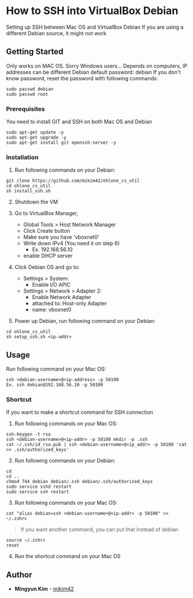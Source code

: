 # How to SSH into VirtualBox Debian

Setting up SSH between Mac OS and VirtualBox Debian
If you are using a different Debian source, it might not work

## Getting Started

Only works on MAC OS. Sorry Windows users...
Depends on computers, IP addresses can be different
Debian default password: debian
If you don't know password, reset the password with following commands:
```
sudo passwd debian
sudo passwd root
```

### Prerequisites

You need to install GIT and SSH on both Mac OS and Debian
```
sudo apt-get update -y
sudo apt-get upgrade -y
sudo apt-get install git openssh-server -y
```

### Installation

1. Run following commands on your Debian:
```
git clone https://github.com/mikim42/ohlone_cs_util
cd ohlone_cs_util
sh install_ssh.sh
```

2. Shutdown the VM

3. Go to VirtualBox Manager,
	- Global Tools > Host Network Manager
	- Click Create button
	- Make sure you have 'vboxnet0'
	- Write down IPv4 (You need it on step 6)
		- Ex. 192.168.56.10
	- enable DHCP server

5. Click Debian OS and go to:
	- Settings > System:
		- Enable I/O APIC
	- Settings > Network > Adapter 2:
		- Enable Network Adapter
		- attached to: Host-only Adapter
		- name: vboxnet0

6. Power up Debian, run following command on your Debian:
```
cd ohlone_cs_util
sh setup_ssh.sh <ip-addr>
```

## Usage

Run following command on your Mac OS:
```
ssh <debian-username>@<ip-address> -p 50100
Ex. ssh debian@192.168.56.10 -p 50100
```

### Shortcut

If you want to make a shortcut command for SSH connection

1. Run following commands on your Mac OS:
```
ssh-keygen -t rsa
ssh <debian-username>@<ip-addr> -p 50100 mkdir -p .ssh
cat ~/.ssh/id_rsa.pub | ssh <debian-username>@<ip_addr> -p 50100 'cat >> .ssh/authorized_keys'
```

2. Run following commands on your Debian:
```
cd
cd ..
chmod 744 debian debian/.ssh debian/.ssh/authorized_keys
sudo service sshd restart
sudo service ssh restart
```

3. Run following commands on your Mac OS:
```
cat "alias debian=ssh <debian-username>@<ip-addr> -p 50100" >> ~/.zshrc
```
> If you want another command, you can put that instead of debian
```
source ~/.zshrc
reset
```

4. Run the shortcut command on your Mac OS

## Author

* **Mingyun Kim** - [mikim42](https://github.com/mikim42)
